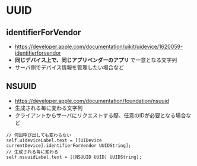 # UUID

## identifierForVendor
* https://developer.apple.com/documentation/uikit/uidevice/1620059-identifierforvendor
* **同じデバイス上で、同じアプリベンダーのアプリ** で一意となる文字列
* サーバ側でデバイス情報を管理したい場合など

## NSUUID
* https://developer.apple.com/documentation/foundation/nsuuid
* 生成される毎に変わる文字列
* クライアントからサーバにリクエストする際、任意のIDが必要となる場合など


```objc
// 何回呼び出しても変わらない
self.uideviceLabel.text = [[UIDevice currentDevice].identifierForVendor UUIDString];
// 生成される毎に変わる
self.nsuuidLabel.text = [[NSUUID UUID] UUIDString];
```
